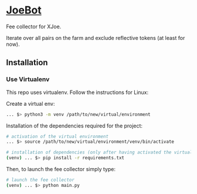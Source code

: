 # [JoeBot](https://github.com/LouisMeMyself/JoeFeeCollector)

Fee collector for XJoe.

Iterate over all pairs on the farm and exclude reflective tokens (at least for now).

Installation
-------

### Use Virtualenv

This repo uses virtualenv. Follow the instructions for Linux:

Create a virtual env:
```bash
... $> python3 -m venv /path/to/new/virtual/environment
```

Installation of the dependencies required for the project:
```bash
# activation of the virtual environment
... $> source /path/to/new/virtual/environment/venv/bin/activate

# installation of dependencies (only after having activated the virtual environment!)
(venv) ... $> pip install -r requirements.txt
```

Then, to launch the fee collector simply type:
```bash
# launch the fee collector
(venv) ... $> python main.py
```